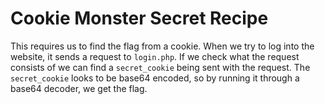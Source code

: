 # Cookie Monster Secret Recipe

This requires us to find the flag from a cookie. When we try to log into the website, it sends a request to `login.php`. If we check what the request consists of we can find a `secret_cookie` being sent with the request. The `secret_cookie` looks to be base64 encoded, so by running it through a base64 decoder, we get the flag.
